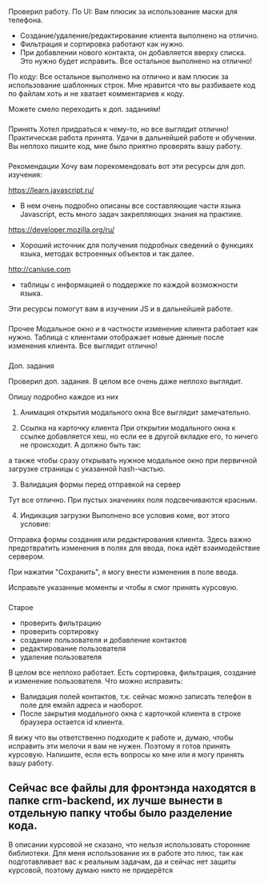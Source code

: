 Проверил работу.
По UI:
Вам плюсик за использование маски для телефона.
- Создание/удаление/редактирование клиента выполнено на отлично.
- Фильтрация и сортировка работают как нужно.
- При добавлении нового контакта, он добавляется вверху списка. Это нужно будет исправить. Все остальное выполнено на отлично!

По коду:
Все остальное выполнено на отлично и вам плюсик за использование шаблонных строк. Мне нравится что вы разбиваете код по файлам хоть и не хватает комментариев к коду.

Можете смело переходить к доп. заданиям!


###
Принять
Хотел придраться к чему-то, но все выглядит отлично! Практическая работа принята.
Удачи в дальнейшей работе и обучении. Вы неплохо пишите код, мне было приятно проверять вашу работу.



###
Рекомендации
Хочу вам порекомендовать вот эти ресурсы для доп. изучения:

https://learn.javascript.ru/
 - В нем очень подробно описаны все составляющие части языка Javascript, есть много задач закрепляющих знания на практике.

https://developer.mozilla.org/ru/
 - Хороший источник для получения подробных сведений о функциях языка, методах встроенных объектов и так далее.

http://caniuse.com
- таблицы с информацией о поддержке по каждой возможности языка.

Эти ресурсы помогут вам в изучении JS и в дальнейшей работе.


###
Прочее
Модальное окно и в частности изменение клиента работает как нужно. Таблица с клиентами отображает новые данные после изменения клиента. Все выглядит отлично!

###
Доп. задания

Проверил доп. задания. В целом все очень даже неплохо выглядит.

Опишу подробно каждое из них
1. Анимация открытия модального окна
Все выглядит замечательно.

2. Ссылка на карточку клиента
При открытии модального окна к сcылке добавляется хеш, но если ее в другой вкладке его, то ничего не происходит. А должно  быть так:

а также чтобы сразу открывать нужное модальное окно при первичной загрузке страницы с указанной hash-частью.

3. Валидация формы перед отправкой на сервер

Тут все отлично. При пустых значениях поля подсвечиваются красным.

4. Индикация загрузки
Выполнено все условия коме, вот этого условие:

Отправка формы создания или редактирования клиента. Здесь важно предотвратить изменения в полях для ввода, пока идёт взаимодействие сервером.

При нажатии "Сохранить", я могу внести изменения в поле ввода.

Исправьте указанные моменты и чтобы я смог принять курсовую.





###
Старое

- проверить фильтрацию
- проверить сортировку
- создание пользователя и добавление контактов
- редактирование пользователя
- удаление пользователя

В целом все неплохо работает. Есть сортировка, фильтрация, создание и изменение пользователя. Что можно исправить:

- Валидация полей контактов, т.к. сейчас можно записать телефон в поле для емэйл адреса и наоборот.
- После закрытия модального окна с карточкой клиента в строке браузера остается id клиента.

Я вижу что вы ответственно подходите к работе и, думаю, чтобы исправить эти мелочи я вам не нужен. Поэтому я готов принять курсовую. Напишите, если есть вопросы ко мне или я могу принять вашу работу.

Сейчас все файлы для фронтэнда находятся в папке crm-backend, их лучше вынести в отдельную папку чтобы было разделение кода.
----
В описании курсовой не сказано, что нельзя использовать сторонние библиотеки. Для меня использование их в работе это плюс, так как подготавливает вас к реальным задачам, да и сейчас нет защиты курсовой, поэтому думаю никто не придерётся   
